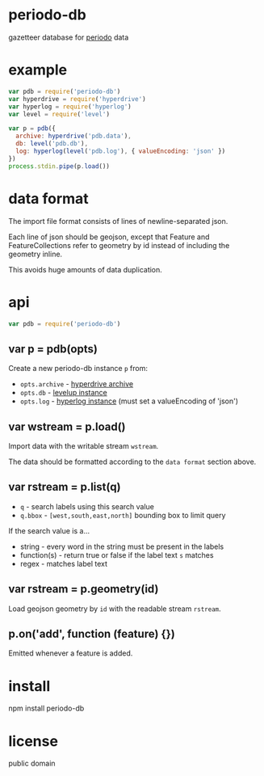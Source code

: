 # periodo-db

gazetteer database for [periodo](http://perio.do/) data

# example

``` js
var pdb = require('periodo-db')
var hyperdrive = require('hyperdrive')
var hyperlog = require('hyperlog')
var level = require('level')

var p = pdb({
  archive: hyperdrive('pdb.data'),
  db: level('pdb.db'),
  log: hyperlog(level('pdb.log'), { valueEncoding: 'json' })
})
process.stdin.pipe(p.load())
```

# data format

The import file format consists of lines of newline-separated json.

Each line of json should be geojson, except that Feature and FeatureCollections
refer to geometry by id instead of including the geometry inline.

This avoids huge amounts of data duplication.

# api

``` js
var pdb = require('periodo-db')
```

## var p = pdb(opts)

Create a new periodo-db instance `p` from:

* `opts.archive` - [hyperdrive archive][1]
* `opts.db` - [levelup instance][2]
* `opts.log` - [hyperlog instance][3] (must set a valueEncoding of 'json')

[1]: https://npmjs.com/package/hyperdrive
[2]: https://npmjs.com/package/levelup
[3]: https://npmjs.com/package/hyperlog

## var wstream = p.load()

Import data with the writable stream `wstream`.

The data should be formatted according to the `data format` section above.

## var rstream = p.list(q)

* `q` - search labels using this search value
* `q.bbox` - `[west,south,east,north]` bounding box to limit query

If the search value is a...

* string - every word in the string must be present in the labels
* function(s) - return true or false if the label text `s` matches
* regex - matches label text

## var rstream = p.geometry(id)

Load geojson geometry by `id` with the readable stream `rstream`.

## p.on('add', function (feature) {})

Emitted whenever a feature is added.

# install

npm install periodo-db

# license

public domain
